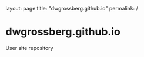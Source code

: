 layout: page
title: "dwgrossberg.github.io"
permalink: /

# dwgrossberg.github.io
User site repository 
